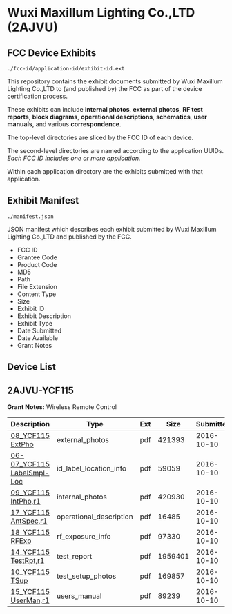 # Wuxi Maxillum Lighting Co.,LTD (2AJVU)
## FCC Device Exhibits

```
./fcc-id/application-id/exhibit-id.ext
```

This repository contains the exhibit documents submitted by Wuxi Maxillum Lighting Co.,LTD to (and published by) the FCC as part of the device certification process.

These exhibits can include **internal photos**, **external photos**, **RF test reports**, **block diagrams**, **operational descriptions**, **schematics**, **user manuals**, and various **correspondence**.

The top-level directories are sliced by the FCC ID of each device.

The second-level directories are named according to the application UUIDs. *Each FCC ID includes one or more application.*

Within each application directory are the exhibits submitted with that application. 

## Exhibit Manifest

```
./manifest.json
```

JSON manifest which describes each exhibit submitted by Wuxi Maxillum Lighting Co.,LTD and published by the FCC.

- FCC ID
- Grantee Code
- Product Code
- MD5
- Path
- File Extension
- Content Type
- Size
- Exhibit ID
- Exhibit Description
- Exhibit Type
- Date Submitted
- Date Available
- Grant Notes

## Device List
## 2AJVU-YCF115
**Grant Notes:** Wireless Remote Control

| Description | Type | Ext | Size | Submitted | Available |
| ----------- | ---- | --- | ---- | --------- | --------- |
| [08_YCF115 ExtPho](2AJVU-YCF115/3d6e47efc164b0b14d38bbec09a03e77/3158394.pdf) | external_photos | pdf | 421393 | 2016-10-10 | 2016-10-10 |
| [06-07_YCF115 LabelSmpl-Loc](2AJVU-YCF115/3d6e47efc164b0b14d38bbec09a03e77/3158393.pdf) | id_label_location_info | pdf | 59059 | 2016-10-10 | 2016-10-10 |
| [09_YCF115 IntPho,r1](2AJVU-YCF115/3d6e47efc164b0b14d38bbec09a03e77/3158395.pdf) | internal_photos | pdf | 420930 | 2016-10-10 | 2016-10-10 |
| [17_YCF115 AntSpec,r1](2AJVU-YCF115/3d6e47efc164b0b14d38bbec09a03e77/3158403.pdf) | operational_description | pdf | 16485 | 2016-10-10 | 2016-10-10 |
| [18_YCF115 RFExp](2AJVU-YCF115/3d6e47efc164b0b14d38bbec09a03e77/3158404.pdf) | rf_exposure_info | pdf | 97330 | 2016-10-10 | 2016-10-10 |
| [14_YCF115 TestRpt,r1](2AJVU-YCF115/3d6e47efc164b0b14d38bbec09a03e77/3158400.pdf) | test_report | pdf | 1959401 | 2016-10-10 | 2016-10-10 |
| [10_YCF115 TSup](2AJVU-YCF115/3d6e47efc164b0b14d38bbec09a03e77/3158396.pdf) | test_setup_photos | pdf | 169857 | 2016-10-10 | 2016-10-10 |
| [15_YCF115 UserMan,r1](2AJVU-YCF115/3d6e47efc164b0b14d38bbec09a03e77/3158401.pdf) | users_manual | pdf | 89239 | 2016-10-10 | 2016-10-10 |
